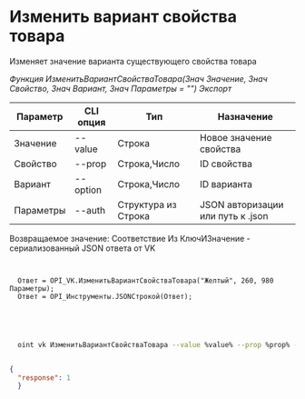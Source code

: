 ﻿---
sidebar_position: 6
---

# Изменить вариант свойства товара
 Изменяет значение варианта существующего свойства товара


*Функция ИзменитьВариантСвойстваТовара(Знач Значение, Знач Свойство, Знач Вариант, Знач Параметры = "") Экспорт*

  | Параметр | CLI опция | Тип | Назначение |
  |-|-|-|-|
  | Значение | --value | Строка | Новое значение свойства |
  | Свойство | --prop | Строка,Число | ID свойства |
  | Вариант | --option | Строка,Число | ID варианта |
  | Параметры | --auth | Структура из Строка | JSON авторизации или путь к .json |

  
  Возвращаемое значение:   Соответствие Из КлючИЗначение - сериализованный JSON ответа от VK      

```bsl title="Пример кода"
	
  
  Ответ = OPI_VK.ИзменитьВариантСвойстваТовара("Желтый", 260, 980 Параметры);
  Ответ = OPI_Инструменты.JSONСтрокой(Ответ);
  

	
```

```sh title="Пример команды CLI"
    
  oint vk ИзменитьВариантСвойстваТовара --value %value% --prop %prop% --option %option% --auth %auth%


```


```json title="Результат"

{
  "response": 1
  }

```
